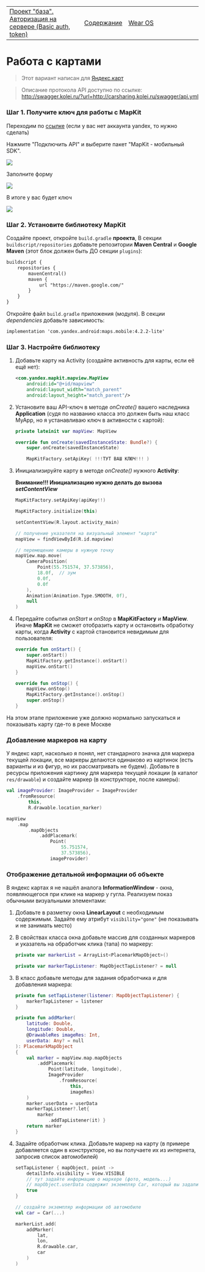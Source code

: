<table style="width: 100%;"><tr><td style="width: 40%;">
<a href="../articles/android_auth.md">Проект "база". Авторизация на сервере (Basic auth, token)
</a></td><td style="width: 20%;">
<a href="../readme.md">Содержание
</a></td><td style="width: 40%;">
<a href="../articles/wear_os.md">Wear OS
</a></td><tr></table>

# Работа с картами

>Этот вариант написан для [Яндекс.карт](https://yandex.ru/dev/maps/mapkit/doc/intro/concepts/about.html?from=mapkit)

>Описание протокола API доступно по ссылке:
>http://swagger.kolei.ru/?url=http://carsharing.kolei.ru/swagger/api.yml

### Шаг 1. Получите ключ для работы с MapKit

Переходим по [ссылке](https://developer.tech.yandex.ru/services/) (если у вас нет аккаунта yandex, то нужно сделать)

Нажмите "Подключить API" и выберите пакет "MapKit - мобильный SDK".

![](../img/mad_19.png)

Заполните форму

![](../img/mad_20.png)

В итоге у вас будет ключ

![](../img/mad_21.png)

### Шаг 2. Установите библиотеку MapKit

Создайте проект, откройте `build.gradle` **проекта**, В секции `buildscript/repositories` добавьте репозитории **Maven Central** и **Google Maven** (этот блок должен быть ДО секции `plugins`):

```txt
buildscript {
    repositories {
        mavenCentral()
        maven {
            url "https://maven.google.com/"
        }
    }
}
```

Откройте файл `build.gradle` приложения (модуля). В секции *dependencies* добавьте зависимость:

```txt
implementation 'com.yandex.android:maps.mobile:4.2.2-lite'
```

### Шаг 3. Настройте библиотеку

1. Добавьте карту на Activity (создайте активность для карты, если её ещё нет):

    ```xml
    <com.yandex.mapkit.mapview.MapView
        android:id="@+id/mapview"
        android:layout_width="match_parent"
        android:layout_height="match_parent"/>
    ```

1. Установите ваш API-ключ в методе *onCreate()* вашего наследника **Application** (судя по названию класса это должен быть наш класс MyApp, но я устанавливаю ключ в активности с картой):

    ```kt
    private lateinit var mapView: MapView  

    override fun onCreate(savedInstanceState: Bundle?) {
        super.onCreate(savedInstanceState)

        MapKitFactory.setApiKey( !!!ТУТ ВАШ КЛЮЧ!!! )
    ```

1. Инициализируйте карту в методе *onCreate()* нужного **Activity**:

    **Внимание!!! Инициализацию нужно делать до вызова *setContentView***

    ```kt
    MapKitFactory.setApiKey(apiKey!!)

    MapKitFactory.initialize(this)

    setContentView(R.layout.activity_main)

    // получение указателя на визуальный элемент "карта"
    mapView = findViewById(R.id.mapview)

    // перемещение камеры в нужную точку
    mapView.map.move(
        CameraPosition(
            Point(55.751574, 37.573856),
            18.0f,  // зум
            0.0f, 
            0.0f
        ),
        Animation(Animation.Type.SMOOTH, 0f),
        null
    )
    ```

1. Передайте события *onStart* и *onStop* в **MapKitFactory** и **MapView**. Иначе **MapKit** не сможет отобразить карту и остановить обработку карты, когда **Activity** с картой становится невидимым для пользователя:

    ```kt
    override fun onStart() {
        super.onStart()
        MapKitFactory.getInstance().onStart()
        mapView.onStart()
    }

    override fun onStop() {
        mapView.onStop()
        MapKitFactory.getInstance().onStop()
        super.onStop()
    }
    ```

На этом этапе приложение уже должно нормально запускаться и показывать карту где-то в реке Москве

### Добавление маркеров на карту

У яндекс карт, насколько я понял, нет стандарного значка для маркера текущей локации, все маркеры делаются одинаково из картинок (есть варианты и из фигур, но их рассматривать не будем). Добавьте в ресурсы приложения картинку для маркера текущей локации (в каталог `res/drawable`) и создайте маркер (в конструкторе, после камеры):

```kt
val imageProvider: ImageProvider = ImageProvider
    .fromResource(
        this, 
        R.drawable.location_marker)

mapView
    .map
        .mapObjects
            .addPlacemark(
                Point(
                    55.751574, 
                    37.573856),
                imageProvider)
```

### Отображение детальной информации об объекте

В яндекс картах я не нашёл аналога **InformationWindow** - окна, появляющегося при клике на маркер у гугла. Реализуем показ обычными визуальными элементами:

1. Добавьте в разметку окна **LinearLayout** с необходимым содержимым. Задайте ему атрибут `visibility="gone"` (не показывать и не занимать место)

1. В свойствах класса окна добавьте массив для созданных маркеров и указатель на обработчик клика (тапа) по маркеру:

    ```kt
    private var markerList = ArrayList<PlacemarkMapObject>()

    private var markerTapListener: MapObjectTapListener? = null
    ```

1. В класс добавьте методы для задания обработчика и для добавления маркера:

    ```kt
    private fun setTapListener(listener: MapObjectTapListener) {
        markerTapListener = listener
    }

    private fun addMarker(
        latitude: Double,
        longitude: Double,
        @DrawableRes imageRes: Int,
        userData: Any? = null
    ): PlacemarkMapObject 
    {
        val marker = mapView.map.mapObjects
            .addPlacemark(
                Point(latitude, longitude),
                ImageProvider
                    .fromResource(
                        this, 
                        imageRes)
        )
        marker.userData = userData
        markerTapListener?.let{ 
            marker
                .addTapListener(it) }
        return marker
    }
    ```

1. Задайте обработчик клика. Добавьте маркер на карту (в примере добавляется один в конструкторе, но вы получаете их из интернета, запросив список автомобилей)

    ```kt
    setTapListener { mapObject, point ->
        detailInfo.visibility = View.VISIBLE
        // тут задайте информацию о маркере (фото, модель...)
        // mapObject.userData содержит экземпляр Car, который вы задали при создании маркера
        true
    }

    // создайте экземпляр информации об автомобиле
    val car = Car(...)

    markerList.add(
        addMarker(
            lat, 
            lon,
            R.drawable.car, 
            car
        )
    )
    ```
